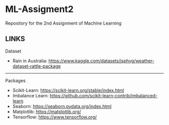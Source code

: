 # ML-Assigment2
Repository for the 2nd Assignment of Machine Learning


## LINKS
Dataset  
- Rain in Australia: https://www.kaggle.com/datasets/jsphyg/weather-dataset-rattle-package  
-----------
Packages
- Scikit-Learn: https://scikit-learn.org/stable/index.html
- Imbalance Learn: https://github.com/scikit-learn-contrib/imbalanced-learn
- Seaborn: https://seaborn.pydata.org/index.html
- Matplotlib: https://matplotlib.org/
- Tensorflow: https://www.tensorflow.org/




